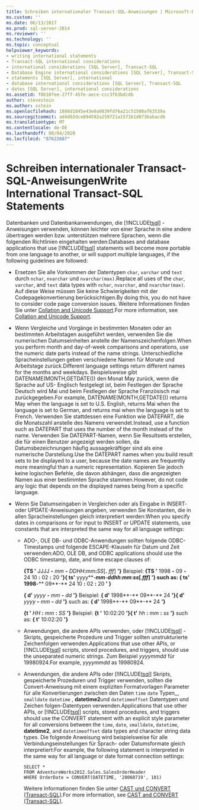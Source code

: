 ```yaml
---
title: Schreiben internationaler Transact-SQL-Anweisungen | Microsoft-Dokumentation
ms.custom: ''
ms.date: 06/13/2017
ms.prod: sql-server-2014
ms.reviewer: ''
ms.technology: ''
ms.topic: conceptual
helpviewer_keywords:
- writing international statements
- Transact-SQL international considerations
- international considerations [SQL Server], Transact-SQL
- Database Engine international considerations [SQL Server], Transact-SQL
- statements [SQL Server], international
- database international considerations [SQL Server], Transact-SQL
- dates [SQL Server], international considerations
ms.assetid: f0b10fee-27f7-45fe-aece-ccc3f63bdcdb
author: stevestein
ms.author: sstein
ms.openlocfilehash: 1888d1045e43e0a9839fd76a21c51500af63539a
ms.sourcegitcommit: ad4d92dce894592a259721a1571b1d8736abacdb
ms.translationtype: MT
ms.contentlocale: de-DE
ms.lasthandoff: 08/04/2020
ms.locfileid: "87622687"
---
```

# <a name="write-international-transact-sql-statements"></a><span data-ttu-id="99c9a-102">Schreiben internationaler Transact-SQL-Anweisungen</span><span class="sxs-lookup"><span data-stu-id="99c9a-102">Write International Transact-SQL Statements</span></span>
  <span data-ttu-id="99c9a-103">Datenbanken und Datenbankanwendungen, die [!INCLUDE[tsql](../../includes/tsql-md.md)] -Anweisungen verwenden, können leichter von einer Sprache in eine andere übertragen werden bzw. unterstützen mehrere Sprachen, wenn die folgenden Richtlinien eingehalten werden:</span><span class="sxs-lookup"><span data-stu-id="99c9a-103">Databases and database applications that use [!INCLUDE[tsql](../../includes/tsql-md.md)] statements will become more portable from one language to another, or will support multiple languages, if the following guidelines are followed:</span></span>  
  
-   <span data-ttu-id="99c9a-104">Ersetzen Sie alle Vorkommen der Datentypen `char`, `varchar` und `text` durch `nchar`, `nvarchar` und `nvarchar(max)`.</span><span class="sxs-lookup"><span data-stu-id="99c9a-104">Replace all uses of the `char`, `varchar`, and `text` data types with `nchar`, `nvarchar`, and `nvarchar(max)`.</span></span> <span data-ttu-id="99c9a-105">Auf diese Weise müssen Sie keine Schwierigkeiten mit der Codepagekonvertierung berücksichtigen.</span><span class="sxs-lookup"><span data-stu-id="99c9a-105">By doing this, you do not have to consider code page conversion issues.</span></span> <span data-ttu-id="99c9a-106">Weitere Informationen finden Sie unter [Collation and Unicode Support](collation-and-unicode-support.md).</span><span class="sxs-lookup"><span data-stu-id="99c9a-106">For more information, see [Collation and Unicode Support](collation-and-unicode-support.md).</span></span>  
  
-   <span data-ttu-id="99c9a-107">Wenn Vergleiche und Vorgänge in bestimmten Monaten oder an bestimmten Arbeitstagen ausgeführt werden, verwenden Sie die numerischen Datumseinheiten anstelle der Namenszeichenfolgen.</span><span class="sxs-lookup"><span data-stu-id="99c9a-107">When you perform month and day-of-week comparisons and operations, use the numeric date parts instead of the name strings.</span></span> <span data-ttu-id="99c9a-108">Unterschiedliche Spracheinstellungen geben verschiedene Namen für Monate und Arbeitstage zurück.</span><span class="sxs-lookup"><span data-stu-id="99c9a-108">Different language settings return different names for the months and weekdays.</span></span> <span data-ttu-id="99c9a-109">Beispielsweise gibt DATENAME(MONTH,GETDATE()) den Monat May zurück, wenn die Sprache auf US- Englisch festgelegt ist, beim Festlegen der Sprache Deutsch wird Mai und beim Festlegen der Sprache Französisch mai zurückgegeben.</span><span class="sxs-lookup"><span data-stu-id="99c9a-109">For example, DATENAME(MONTH,GETDATE()) returns May when the language is set to U.S. English, returns Mai when the language is set to German, and returns mai when the language is set to French.</span></span> <span data-ttu-id="99c9a-110">Verwenden Sie stattdessen eine Funktion wie DATEPART, die die Monatszahl anstelle des Namens verwendet.</span><span class="sxs-lookup"><span data-stu-id="99c9a-110">Instead, use a function such as DATEPART that uses the number of the month instead of the name.</span></span> <span data-ttu-id="99c9a-111">Verwenden Sie DATEPART-Namen, wenn Sie Resultsets erstellen, die für einen Benutzer angezeigt werden sollen, da Datumsbezeichnungen häufig aussagekräftiger sind als eine numerische Darstellung.</span><span class="sxs-lookup"><span data-stu-id="99c9a-111">Use the DATEPART names when you build result sets to be displayed to a user, because the date names are frequently more meaningful than a numeric representation.</span></span> <span data-ttu-id="99c9a-112">Kopieren Sie jedoch keine logischen Befehle, die davon abhängen, dass die angezeigten Namen aus einer bestimmten Sprache stammen.</span><span class="sxs-lookup"><span data-stu-id="99c9a-112">However, do not code any logic that depends on the displayed names being from a specific language.</span></span>  
  
-   <span data-ttu-id="99c9a-113">Wenn Sie Datumseingaben in Vergleichen oder als Eingabe in INSERT- oder UPDATE-Anweisungen angeben, verwenden Sie Konstanten, die in allen Spracheinstellungen gleich interpretiert werden:</span><span class="sxs-lookup"><span data-stu-id="99c9a-113">When you specify dates in comparisons or for input to INSERT or UPDATE statements, use constants that are interpreted the same way for all language settings:</span></span>  
  
    -   <span data-ttu-id="99c9a-114">ADO-, OLE DB- und ODBC-Anwendungen sollten folgende ODBC-Timestamps und folgende ESCAPE-Klauseln für Datum und Zeit verwenden:</span><span class="sxs-lookup"><span data-stu-id="99c9a-114">ADO, OLE DB, and ODBC applications should use the ODBC timestamp, date, and time escape clauses of:</span></span>  
  
         <span data-ttu-id="99c9a-115">**{TS '** JJJJ **-** _mm_ **-** _DDHH_**:**_mm_**:**_SS_[**.** _fff_] **'}** Beispiel: **{TS '** 1998 **-** 09 **-** 24 10 **:** 02 **:** 20 **'}**</span><span class="sxs-lookup"><span data-stu-id="99c9a-115">**{ ts'** yyyy**-**_mm_**-**_ddhh_**:**_mm_**:**_ss_[**.**_fff_] **'}** such as: **{ ts'** 1998**-** 09**-** 24 10 **:** 02 **:** 20 **' }**</span></span>  
  
         <span data-ttu-id="99c9a-116">**{ d'** _yyyy_ **-** _mm_ **-** _dd_ **'}** Beispiel: **{ d'** 1998**-** 09**-** 24 **'}**</span><span class="sxs-lookup"><span data-stu-id="99c9a-116">**{ d'** _yyyy_ **-** _mm_ **-** _dd_ **'}** such as: **{ d'** 1998**-** 09**-** 24 **'}**</span></span>  
  
         <span data-ttu-id="99c9a-117">**{t '** _HH_ **:** _mm_ **:** _SS_ **'}** Beispiel: **{t '** 10:02:20 **'}**</span><span class="sxs-lookup"><span data-stu-id="99c9a-117">**{ t'** _hh_ **:** _mm_ **:** _ss_ **'}** such as: **{ t'** 10:02:20 **'}**</span></span>  
  
    -   <span data-ttu-id="99c9a-118">Anwendungen, die andere APIs verwenden, oder [!INCLUDE[tsql](../../includes/tsql-md.md)] -Skripts, gespeicherte Prozedure und Trigger sollten unstrukturierte Zeichenfolgen verwenden.</span><span class="sxs-lookup"><span data-stu-id="99c9a-118">Applications that use other APIs, or [!INCLUDE[tsql](../../includes/tsql-md.md)] scripts, stored procedures, and triggers, should use the unseparated numeric strings.</span></span> <span data-ttu-id="99c9a-119">Zum Beispiel *yyyymmdd* für 19980924.</span><span class="sxs-lookup"><span data-stu-id="99c9a-119">For example, *yyyymmdd* as 19980924.</span></span>  
  
    -   <span data-ttu-id="99c9a-120">Anwendungen, die andere APIs oder [!INCLUDE[tsql](../../includes/tsql-md.md)] Skripts, gespeicherte Prozeduren und Trigger verwenden, sollten die Convert-Anweisung mit einem expliziten Formatvorlagen Parameter für alle Konvertierungen zwischen den Daten `time` `date` Typen,,, `smalldate` `datetime` , **datetime2**und `datetimeoffset` Datentypen und Zeichen folgen-Datentypen verwenden.</span><span class="sxs-lookup"><span data-stu-id="99c9a-120">Applications that use other APIs, or [!INCLUDE[tsql](../../includes/tsql-md.md)] scripts, stored procedures, and triggers should use the CONVERT statement with an explicit style parameter for all conversions between the `time`, `date`, `smalldate`, `datetime`, **datetime2**, and `datetimeoffset` data types and character string data types.</span></span> <span data-ttu-id="99c9a-121">Die folgende Anweisung wird beispielsweise für alle Verbindungseinstellungen für Sprach- oder Datumsformate gleich interpretiert:</span><span class="sxs-lookup"><span data-stu-id="99c9a-121">For example, the following statement is interpreted in the same way for all language or date format connection settings:</span></span>  
  
        ```  
        SELECT *  
        FROM AdventureWorks2012.Sales.SalesOrderHeader  
        WHERE OrderDate = CONVERT(DATETIME, '20060719', 101)  
        ```  
  
         <span data-ttu-id="99c9a-122">Weitere Informationen finden Sie unter [CAST und CONVERT &#40;Transact-SQL&#41;](/sql/t-sql/functions/cast-and-convert-transact-sql).</span><span class="sxs-lookup"><span data-stu-id="99c9a-122">For more information, see [CAST and CONVERT &#40;Transact-SQL&#41;](/sql/t-sql/functions/cast-and-convert-transact-sql).</span></span>  
  
  
